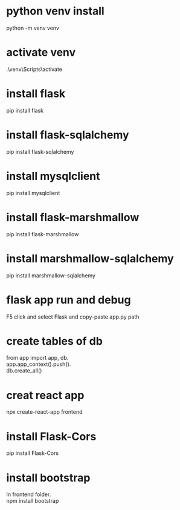 # python venv install
python -m venv venv

# activate venv
.\venv\Scripts\activate

# install flask
pip install flask

# install flask-sqlalchemy
pip install flask-sqlalchemy

# install mysqlclient
pip install mysqlclient

# install flask-marshmallow
pip install flask-marshmallow

# install marshmallow-sqlalchemy
pip install marshmallow-sqlalchemy

# flask app run and debug
F5 click and select Flask and copy-paste app.py path

# create tables of db
 from app import app, db.\
 app.app_context().push().\
 db.create_all()


# creat react app
npx create-react-app frontend

# install Flask-Cors
pip install Flask-Cors

# install bootstrap
In frontend folder.\
npm install bootstrap